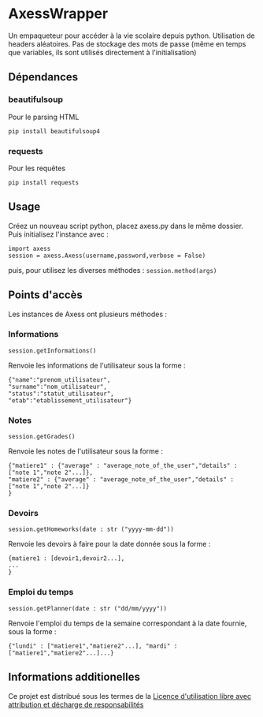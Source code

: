 # AxessWrapper

Un empaqueteur pour accéder à la vie scolaire depuis python. Utilisation de headers aléatoires. Pas de stockage des mots de passe (même en temps que variables, ils sont utilisés directement à l'initialisation)

## Dépendances

### beautifulsoup
Pour le parsing HTML

`pip install beautifulsoup4`

### requests
Pour les requêtes

`pip install requests`

## Usage

Créez un nouveau script python, placez axess.py dans le même dossier. Puis initialisez l'instance avec : 
```
import axess
session = axess.Axess(username,password,verbose = False)
```

puis, pour utilisez les diverses méthodes : 
`session.method(args)`

## Points d'accès 

Les instances de Axess ont plusieurs méthodes : 

### Informations

`session.getInformations()`

Renvoie les informations de l'utilisateur sous la forme : 

```
{"name":"prenom_utilisateur",
"surname":"nom_utilisateur",
"status":"statut_utilisateur",
"etab":"etablissement_utilisateur"}
```

### Notes

`session.getGrades()`

Renvoie les notes de l'utilisateur sous la forme : 

```
{"matiere1" : {"average" : "average_note_of_the_user","details" : ["note 1","note 2"...]},
"matiere2" : {"average" : "average_note_of_the_user","details" : ["note 1","note 2"...]}
}

```

### Devoirs

`session.getHomeworks(date : str ("yyyy-mm-dd"))`

Renvoie les devoirs à faire pour la date donnée sous la forme : 

```
{matiere1 : [devoir1,devoir2...],
...
}
```

### Emploi du temps

`session.getPlanner(date : str ("dd/mm/yyyy"))`

Renvoie l'emploi du temps de la semaine correspondant à la date fournie, sous la forme : 

`{"lundi" : ["matiere1","matiere2"...], "mardi" : ["matiere1","matiere2"...]...}`

## Informations additionelles
Ce projet est distribué sous les termes de la [Licence d'utilisation libre avec attribution et décharge de responsabilités](./LICENSE)

